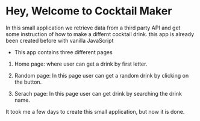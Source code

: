 # Hey, Welcome to Cocktail Maker

In this small application we retrieve data from a third party API and get some instruction of how to make a differnt cocktail drink. this app is already been created before with vanilla JavaScript

- This app contains three different pages

1. Home page: where user can get a drink by first letter.

2. Random page: In this page user can get a random drink by clicking on the button.

3. Serach page: In this page user can get drink by searching the drink name.

It took me a few days to create this small application, but now it is done.
